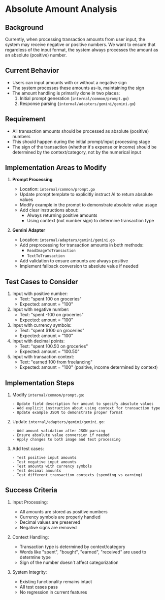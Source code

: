 # Absolute Amount Analysis

## Background
Currently, when processing transaction amounts from user input, the system may receive negative or positive numbers. We want to ensure that regardless of the input format, the system always processes the amount as an absolute (positive) number.

## Current Behavior
- Users can input amounts with or without a negative sign
- The system processes these amounts as-is, maintaining the sign
- The amount handling is primarily done in two places:
  1. Initial prompt generation (`internal/common/prompt.go`)
  2. Response parsing (`internal/adapters/gemini/gemini.go`)

## Requirement
- All transaction amounts should be processed as absolute (positive) numbers
- This should happen during the initial prompt/input processing stage
- The sign of the transaction (whether it's expense or income) should be determined by the context/category, not by the numerical input

## Implementation Areas to Modify

1. **Prompt Processing**
   - Location: `internal/common/prompt.go`
   - Update prompt template to explicitly instruct AI to return absolute values
   - Modify example in the prompt to demonstrate absolute value usage
   - Add clear instructions about:
     - Always returning positive amounts
     - Using context (not number sign) to determine transaction type

2. **Gemini Adapter**
   - Location: `internal/adapters/gemini/gemini.go`
   - Add preprocessing for transaction amounts in both methods:
     - `ReadImageToTransaction`
     - `TextToTransaction`
   - Add validation to ensure amounts are always positive
   - Implement fallback conversion to absolute value if needed

## Test Cases to Consider
1. Input with positive number:
   - Text: "spent 100 on groceries"
   - Expected: amount = "100"
2. Input with negative number:
   - Text: "spent -100 on groceries"
   - Expected: amount = "100"
3. Input with currency symbols:
   - Text: "spent $100 on groceries"
   - Expected: amount = "100"
4. Input with decimal points:
   - Text: "spent 100.50 on groceries"
   - Expected: amount = "100.50"
5. Input with transaction context:
   - Text: "earned 100 from freelancing"
   - Expected: amount = "100" (positive, income determined by context)

## Implementation Steps
1. Modify `internal/common/prompt.go`:
   ```
   - Update field description for amount to specify absolute values
   - Add explicit instruction about using context for transaction type
   - Update example JSON to demonstrate proper format
   ```

2. Update `internal/adapters/gemini/gemini.go`:
   ```
   - Add amount validation after JSON parsing
   - Ensure absolute value conversion if needed
   - Apply changes to both image and text processing
   ```

3. Add test cases:
   ```
   - Test positive input amounts
   - Test negative input amounts
   - Test amounts with currency symbols
   - Test decimal amounts
   - Test different transaction contexts (spending vs earning)
   ```

## Success Criteria
1. Input Processing:
   - All amounts are stored as positive numbers
   - Currency symbols are properly handled
   - Decimal values are preserved
   - Negative signs are removed

2. Context Handling:
   - Transaction type is determined by context/category
   - Words like "spent", "bought", "earned", "received" are used to determine type
   - Sign of the number doesn't affect categorization

3. System Integrity:
   - Existing functionality remains intact
   - All test cases pass
   - No regression in current features
